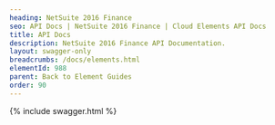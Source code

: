 ```yaml
---
heading: NetSuite 2016 Finance
seo: API Docs | NetSuite 2016 Finance | Cloud Elements API Docs
title: API Docs
description: NetSuite 2016 Finance API Documentation.
layout: swagger-only
breadcrumbs: /docs/elements.html
elementId: 988
parent: Back to Element Guides
order: 90
---
```


{% include swagger.html %}

